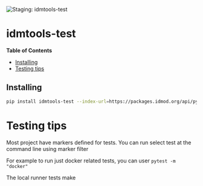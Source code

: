 ![Staging: idmtools-test](https://github.com/InstituteforDiseaseModeling/idmtools/workflows/Staging:%20idmtools-test/badge.svg?branch=dev)

# idmtools-test

<!-- START doctoc generated TOC please keep comment here to allow auto update -->
<!-- DON'T EDIT THIS SECTION, INSTEAD RE-RUN doctoc TO UPDATE -->
**Table of Contents**

  - [Installing](#installing)
- [Testing tips](#testing-tips)

<!-- END doctoc generated TOC please keep comment here to allow auto update -->

## Installing

```bash
pip install idmtools-test --index-url=https://packages.idmod.org/api/pypi/pypi-production/simple
```

# Testing tips

Most project have markers defined for tests. You can run select test at the command line using marker filter

For example to run just docker related tests, you can user
`pytest -m "docker"`

The local runner tests make

